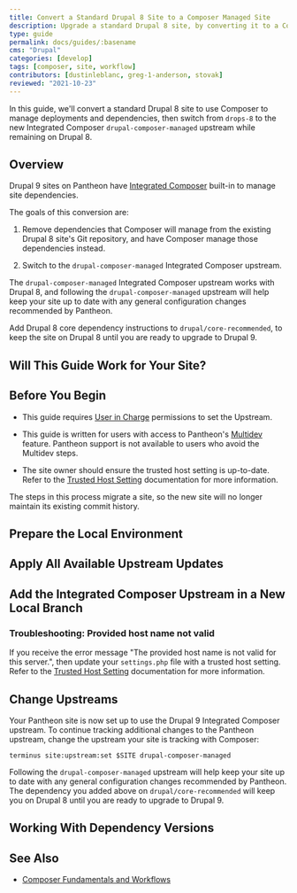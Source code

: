 ```yaml
---
title: Convert a Standard Drupal 8 Site to a Composer Managed Site
description: Upgrade a standard Drupal 8 site, by converting it to a Composer-managed Drupal 8 site on the new Integrated Composer framework. 
type: guide
permalink: docs/guides/:basename
cms: "Drupal"
categories: [develop]
tags: [composer, site, workflow]
contributors: [dustinleblanc, greg-1-anderson, stovak]
reviewed: "2021-10-23"
---
```


In this guide, we'll convert a standard Drupal 8 site to use Composer to manage deployments and dependencies, then switch from `drops-8` to the new Integrated Composer `drupal-composer-managed` upstream while remaining on Drupal 8.

## Overview

Drupal 9 sites on Pantheon have [Integrated Composer](/guides/integrated-composer) built-in to manage site dependencies.

The goals of this conversion are:

1. Remove dependencies that Composer will manage from the existing Drupal 8 site's Git repository, and have Composer manage those dependencies instead.

1. Switch to the `drupal-composer-managed` Integrated Composer upstream.

The `drupal-composer-managed` Integrated Composer upstream works with Drupal 8, and following the `drupal-composer-managed` upstream will help keep your site up to date with any general configuration changes recommended by Pantheon.

Add Drupal 8 core dependency instructions to `drupal/core-recommended`, to keep the site on Drupal 8 until you are ready to upgrade to Drupal 9.

## Will This Guide Work for Your Site?

<Partial file="drupal-9/upgrade-site-requirements.md" />

## Before You Begin

- This guide requires [User in Charge](/change-management#site-level-roles-and-permissions) permissions to set the Upstream.

- This guide is written for users with access to Pantheon's [Multidev](/multidev) feature. Pantheon support is not available to users who avoid the Multidev steps.

- The site owner should ensure the trusted host setting is up-to-date. Refer to the [Trusted Host Setting](/settings-php#trusted-host-setting) documentation for more information.

<Alert title="Note" type="info" >
  
The steps in this process migrate a site, so the new site will no longer maintain its existing commit history.

</Alert>

## Prepare the Local Environment

<Partial file="drupal-9/prepare-local-environment-no-clone.md" />

## Apply All Available Upstream Updates

<Partial file="drupal-apply-upstream-updates.md" />

## Add the Integrated Composer Upstream in a New Local Branch

<Partial file="drupal-8-convert-to-composer.md" />

### Troubleshooting: Provided host name not valid

If you receive the error message "The provided host name is not valid for this server.", then update your `settings.php` file with a trusted host setting. Refer to the [Trusted Host Setting](/settings-php#trusted-host-setting) documentation for more information.

## Change Upstreams

Your Pantheon site is now set up to use the Drupal 9 Integrated Composer upstream. To continue tracking additional changes to the Pantheon upstream, change the upstream your site is tracking with Composer:

```bash{promptUser:user}
terminus site:upstream:set $SITE drupal-composer-managed
```

Following the `drupal-composer-managed` upstream will help keep your site up to date with any general configuration changes recommended by Pantheon. The dependency you added above on `drupal/core-recommended` will keep you on Drupal 8 until you are ready to upgrade to Drupal 9.

## Working With Dependency Versions

<Partial file="composer-updating.md" />

## See Also

- [Composer Fundamentals and Workflows](/guides/composer)

